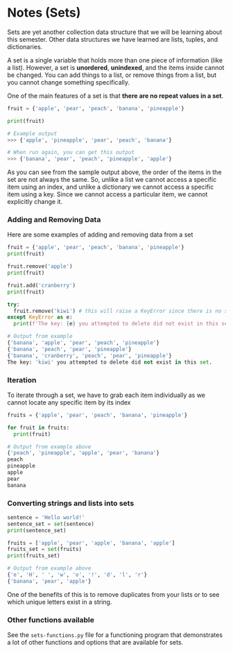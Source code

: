 # Notes (Sets)

Sets are yet another collection data structure that we will be learning about this semester.  Other data structures we have learned are lists, tuples, and dictionaries.

A set is a single variable that holds more than one piece of information (like a list). However, a set is **unordered**, **unindexed**, and the items inside cannot be changed. You can add things to a list, or remove things from a list, but you cannot change something specifically.

One of the main features of a set is that **there are no repeat values in a set**.



```python
fruit = {'apple', 'pear', 'peach', 'banana', 'pineapple'}

print(fruit)

# Example output
>>> {'apple', 'pineapple', 'pear', 'peach', 'banana'}

# When run again, you can get this output
>>> {'banana', 'pear', 'peach', 'pineapple', 'apple'}
```

As you can see from the sample output above, the order of the items in the set are not always the same. So, unlike a list we cannot access a specific item using an index, and unlike a dictionary we cannot access a specific item using a key.  Since we cannot access a particular item, we cannot explicitly change it.

### Adding and Removing Data

Here are some examples of adding and removing data from a set

```python
fruit = {'apple', 'pear', 'peach', 'banana', 'pineapple'}
print(fruit)

fruit.remove('apple')
print(fruit)

fruit.add('cranberry')
print(fruit)

try:
  fruit.remove('kiwi') # this will raise a KeyError since there is no such key in the set
except KeyError as e:
  print(f'The key: {e} you attempted to delete did not exist in this set.')

# Output from example
{'banana', 'apple', 'pear', 'peach', 'pineapple'}
{'banana', 'peach', 'pear', 'pineapple'}
{'banana', 'cranberry', 'peach', 'pear', 'pineapple'}
The key: 'kiwi' you attempted to delete did not exist in this set.
```



### Iteration

To iterate through a set, we have to grab each item individually as we cannot locate any specific item by its index

```python
fruits = {'apple', 'pear', 'peach', 'banana', 'pineapple'}

for fruit in fruits:
  print(fruit)

# Output from example above
{'peach', 'pineapple', 'apple', 'pear', 'banana'}
peach
pineapple
apple
pear
banana
```

### Converting strings and lists into sets

```python
sentence = 'Hello world!'
sentence_set = set(sentence)
print(sentence_set)

fruits = ['apple', 'pear', 'apple', 'banana', 'apple']
fruits_set = set(fruits)
print(fruits_set)

# Output from example above
{'e', 'H', ' ', 'w', 'o', '!', 'd', 'l', 'r'}
{'banana', 'pear', 'apple'}
```

One of the benefits of this is to remove duplicates from your lists or to see which unique letters exist in a string.

### Other functions available

See the `sets-functions.py` file for a functioning program that demonstrates a lot of other functions and options that are available for sets.



